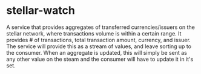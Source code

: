 stellar-watch
=============

A service that provides aggregates of transferred currencies/issuers on the stellar network, where transactions volume is within a certain range. It provides # of transactions, total transaction amount, currency, and issuer. The service will provide this as a stream of values, and leave sorting up to the consumer. When an aggregate is updated, this will simply be sent as any other value on the steam and the consumer will have to update it in it's set. 
